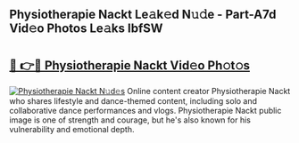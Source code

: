 ## Physiotherapie Nackt Le𝚊k𝚎d N𝚞𝚍e - Part-A7d Vid𝚎o Photos Le𝚊ks IbfSW

# <h2><a href="http://fb2lzhf.evod.top/?m=Physiotherapie+Nackt">🔗 👉🔴 Physiotherapie Nackt Vid𝚎o Ph𝚘t𝚘s</a></h2>

[![Physiotherapie Nackt N𝚞d𝚎s](https://i.imgur.com/8V9OHl7.gif)](http://fb2lzhf.evod.top/?m=Physiotherapie+Nackt)
Online content creator Physiotherapie Nackt who shares lifestyle and dance-themed content, including solo and collaborative dance performances and vlogs. Physiotherapie Nackt public image is one of strength and courage, but he's also known for his vulnerability and emotional depth. 
